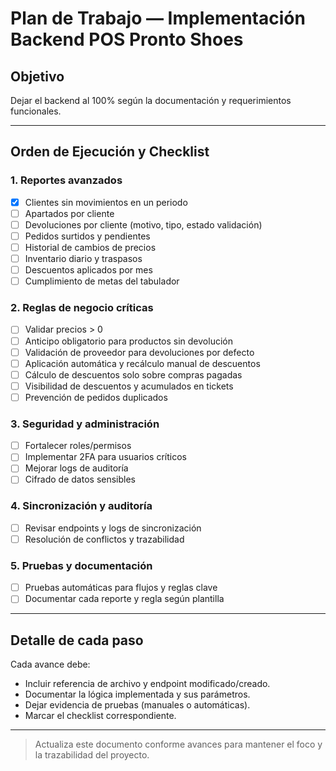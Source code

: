 # Plan de Trabajo — Implementación Backend POS Pronto Shoes

## Objetivo
Dejar el backend al 100% según la documentación y requerimientos funcionales.

---

## Orden de Ejecución y Checklist

### 1. Reportes avanzados
- [x] Clientes sin movimientos en un periodo
- [ ] Apartados por cliente
- [ ] Devoluciones por cliente (motivo, tipo, estado validación)
- [ ] Pedidos surtidos y pendientes
- [ ] Historial de cambios de precios
- [ ] Inventario diario y traspasos
- [ ] Descuentos aplicados por mes
- [ ] Cumplimiento de metas del tabulador

### 2. Reglas de negocio críticas
- [ ] Validar precios > 0
- [ ] Anticipo obligatorio para productos sin devolución
- [ ] Validación de proveedor para devoluciones por defecto
- [ ] Aplicación automática y recálculo manual de descuentos
- [ ] Cálculo de descuentos solo sobre compras pagadas
- [ ] Visibilidad de descuentos y acumulados en tickets
- [ ] Prevención de pedidos duplicados

### 3. Seguridad y administración
- [ ] Fortalecer roles/permisos
- [ ] Implementar 2FA para usuarios críticos
- [ ] Mejorar logs de auditoría
- [ ] Cifrado de datos sensibles

### 4. Sincronización y auditoría
- [ ] Revisar endpoints y logs de sincronización
- [ ] Resolución de conflictos y trazabilidad

### 5. Pruebas y documentación
- [ ] Pruebas automáticas para flujos y reglas clave
- [ ] Documentar cada reporte y regla según plantilla

---

## Detalle de cada paso

Cada avance debe:
- Incluir referencia de archivo y endpoint modificado/creado.
- Documentar la lógica implementada y sus parámetros.
- Dejar evidencia de pruebas (manuales o automáticas).
- Marcar el checklist correspondiente.

---

> Actualiza este documento conforme avances para mantener el foco y la trazabilidad del proyecto.
